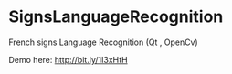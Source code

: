 # SignsLanguageRecognition
French signs Language Recognition (Qt , OpenCv)


Demo here: http://bit.ly/1I3xHtH 
